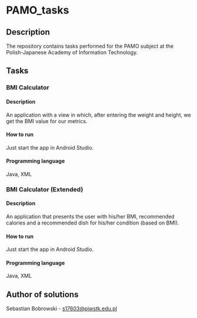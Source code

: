 # PAMO_tasks
## Description
The repository contains tasks performed for the PAMO subject at the Polish-Japanese Academy of Information Technology.
## Tasks
### BMI Calculator
#### Description
An application with a view in which, after entering the weight and height, we get the BMI value for our metrics.
#### How to run
Just start the app in Android Studio.
#### Programming language
Java, XML
### BMI Calculator (Extended)
#### Description
An application that presents the user with his/her BMI, recommended calories and a recommended dish for his/her condition (based on BMI).
#### How to run
Just start the app in Android Studio.
#### Programming language
Java, XML
## Author of solutions
Sebastian Bobrowski - s17603@pjwstk.edu.pl